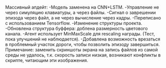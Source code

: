 Массивный апдейт:
-Модель заменена на CNN+LSTM.
-Управление не через симуляцию клавиатуры, а через файлы.
-Сигнал о заврешении эпизода через файл, а не через вычисление через кадры.
-Переписано с использованием Tensorflow.
-Изменение структуры проекта.
-Обновлена структура буффера: доблена размерность цветового канала.
-Агент использует MinMaxScale для rescaling награды. (Тест, пока улучшений не наблюдается).
-Добавлена возможность врезаться в проблемный участок дороги, чтобы позволить эпизоду завершиться.
Примечание: заменить скриншоты экрана на запись файлов из самой среды не удалось, т.к. скорость записи низкая, возникают конфликты в скрипте, читающим эти изображения.
